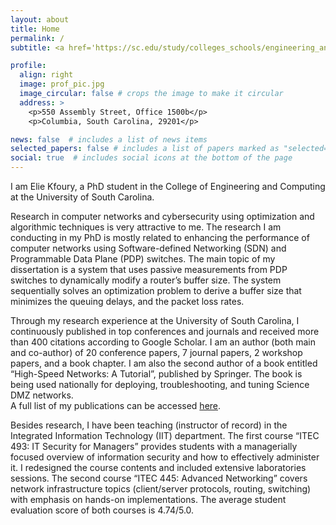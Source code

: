 ```yaml
---
layout: about
title: Home
permalink: /
subtitle: <a href='https://sc.edu/study/colleges_schools/engineering_and_computing/departments/integrated_information_technology/'>PhD Student, Integrated Information Technology Department, University of South Carolina</a>.

profile:
  align: right
  image: prof_pic.jpg
  image_circular: false # crops the image to make it circular
  address: >
    <p>550 Assembly Street, Office 1500b</p>
    <p>Columbia, South Carolina, 29201</p>

news: false  # includes a list of news items
selected_papers: false # includes a list of papers marked as "selected={true}"
social: true  # includes social icons at the bottom of the page
---
```


I am Elie Kfoury, a PhD student in the College of Engineering and Computing at the University of South Carolina.

Research in computer networks and cybersecurity using optimization and algorithmic techniques is very attractive to me. The research I am conducting in my PhD is mostly related to enhancing the performance of computer networks using Software-defined Networking (SDN) and Programmable Data Plane (PDP) switches. The main topic of my dissertation is a system that uses passive measurements from PDP switches to dynamically modify a router’s buffer size. The system sequentially solves an optimization problem to derive a buffer size that minimizes the queuing delays, and the packet loss rates. 

Through my research experience at the University of South Carolina, I continuously published in top conferences and journals and received more than 400 citations according to Google Scholar. I am an author (both main and co-author) of 20 conference papers, 7 journal papers, 2 workshop papers, and a book chapter. I am also the second author of a book entitled “High-Speed Networks: A Tutorial”, published by Springer. The book is being used nationally for deploying, troubleshooting, and tuning Science DMZ networks. <br>A full list of my publications can be accessed [here](/publications/).


Besides research, I have been teaching (instructor of record) in the Integrated Information Technology (IIT) department. The first course “ITEC 493: IT Security for Managers” provides students with a managerially focused overview of information security and how to effectively administer it. I redesigned the course contents and included extensive laboratories sessions. The second course “ITEC 445: Advanced Networking” covers network infrastructure topics (client/server protocols, routing, switching) with emphasis on hands-on implementations. The average student evaluation score of both courses is 4.74/5.0.

